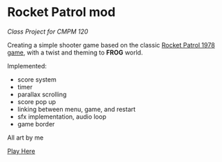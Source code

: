 # Rocket Patrol mod

*Class Project for CMPM 120*

Creating a simple shooter game based on the classic [Rocket Patrol 1978 game](https://www.youtube.com/watch?v=77_7jIYV0NU&ab_channel=vghchannel), with a twist and theming to **FROG** world.

Implemented:
- score system
- timer
- parallax scrolling
- score pop up
- linking between menu, game, and restart
- sfx implementation, audio loop
- game border

All art by me

[Play Here](https://blu-octopus.github.io/Frog-Game/)
